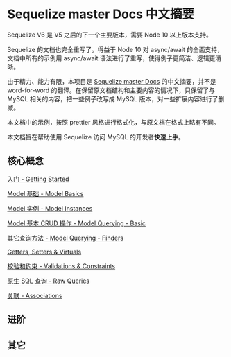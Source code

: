 # Sequelize master Docs 中文摘要

Sequelize V6 是 V5 之后的下一个主要版本，需要 Node 10 以上版本支持。

Sequelize 的文档也完全重写了。得益于 Node 10 对 async/await 的全面支持，文档中所有的示例用 async/await 语法进行了重写，使得例子更简洁、逻辑更清晰。

由于精力、能力有限，本项目是 [Sequelize master Docs](https://sequelize.org/master/index.html) 的中文摘要，并不是 word-for-word 的翻译。在保留原文档结构和主要内容的情况下，只保留了与 MySQL 相关的内容，把一些例子改写成 MySQL 版本，对一些扩展内容进行了删减。

本文档中的示例，按照 prettier 风格进行格式化，与原文档在格式上略有不同。

本文档旨在帮助使用 Sequelize 访问 MySQL 的开发者**快速上手**。



## 核心概念

[入门 - Getting Started](./getting-started.md)

[Model 基础 - Model Basics](./model-basics.md)

[Model 实例 - Model Instances](./model-instances.md)

[Model 基本 CRUD 操作 - Model Querying - Basic](./model-querying-basic.md)

[其它查询方法 - Model Querying - Finders](./model-querying-finders.md)

[Getters, Setters & Virtuals](./getters-setters-virtuals.md)

[校验和约束 - Validations & Constraints](./validations-constraints.md)

[原生 SQL 查询 - Raw Queries](./raw-queries.md)

[关联 - Associations](./associations.md)



## 进阶

## 其它

